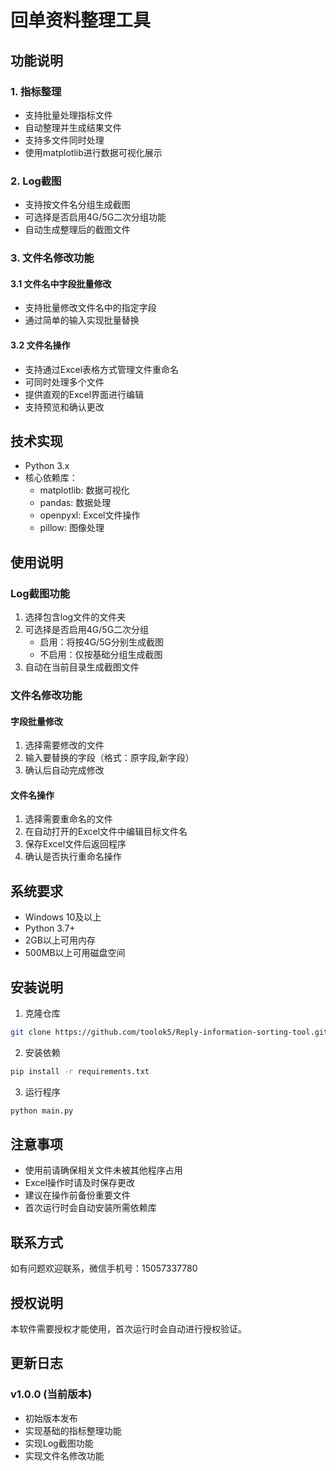 # 回单资料整理工具

## 功能说明

### 1. 指标整理
- 支持批量处理指标文件
- 自动整理并生成结果文件
- 支持多文件同时处理
- 使用matplotlib进行数据可视化展示

### 2. Log截图
- 支持按文件名分组生成截图
- 可选择是否启用4G/5G二次分组功能
- 自动生成整理后的截图文件

### 3. 文件名修改功能
#### 3.1 文件名中字段批量修改
- 支持批量修改文件名中的指定字段
- 通过简单的输入实现批量替换

#### 3.2 文件名操作
- 支持通过Excel表格方式管理文件重命名
- 可同时处理多个文件
- 提供直观的Excel界面进行编辑
- 支持预览和确认更改

## 技术实现
- Python 3.x
- 核心依赖库：
  - matplotlib: 数据可视化
  - pandas: 数据处理
  - openpyxl: Excel文件操作
  - pillow: 图像处理

## 使用说明

### Log截图功能
1. 选择包含log文件的文件夹
2. 可选择是否启用4G/5G二次分组
   - 启用：将按4G/5G分别生成截图
   - 不启用：仅按基础分组生成截图
3. 自动在当前目录生成截图文件

### 文件名修改功能
#### 字段批量修改
1. 选择需要修改的文件
2. 输入要替换的字段（格式：原字段,新字段）
3. 确认后自动完成修改

#### 文件名操作
1. 选择需要重命名的文件
2. 在自动打开的Excel文件中编辑目标文件名
3. 保存Excel文件后返回程序
4. 确认是否执行重命名操作

## 系统要求
- Windows 10及以上
- Python 3.7+
- 2GB以上可用内存
- 500MB以上可用磁盘空间

## 安装说明
1. 克隆仓库
```bash
git clone https://github.com/toolok5/Reply-information-sorting-tool.git
```

2. 安装依赖
```bash
pip install -r requirements.txt
```

3. 运行程序
```bash
python main.py
```

## 注意事项
- 使用前请确保相关文件未被其他程序占用
- Excel操作时请及时保存更改
- 建议在操作前备份重要文件
- 首次运行时会自动安装所需依赖库

## 联系方式
如有问题欢迎联系，微信手机号：15057337780

## 授权说明
本软件需要授权才能使用，首次运行时会自动进行授权验证。

## 更新日志
### v1.0.0 (当前版本)
- 初始版本发布
- 实现基础的指标整理功能
- 实现Log截图功能
- 实现文件名修改功能